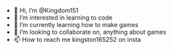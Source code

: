 - 👋 Hi, I’m @Kingdom151
- 👀 I’m interested in learning to code
- 🌱 I’m currently learning how to make games
- 💞️ I’m looking to collaborate on, anything about games
- 📫 How to reach me kingston165252 on insta

<!---
Kingdom151/Kingdom151 is a ✨ special ✨ repository because its `README.md` (this file) appears on your GitHub profile.
You can click the Preview link to take a look at your changes.
--->

